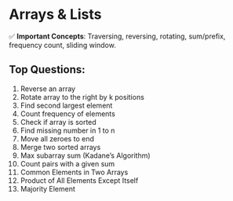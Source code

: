 # Arrays & Lists

✅ **Important Concepts**: Traversing, reversing, rotating, sum/prefix, frequency count, sliding window.

## Top Questions:

1. Reverse an array  
2. Rotate array to the right by k positions  
3. Find second largest element  
4. Count frequency of elements  
5. Check if array is sorted  
6. Find missing number in 1 to n  
7. Move all zeroes to end  
8. Merge two sorted arrays  
9. Max subarray sum (Kadane’s Algorithm)  
10. Count pairs with a given sum
11. Common Elements in Two Arrays
12. Product of All Elements Except Itself
13. Majority Element
